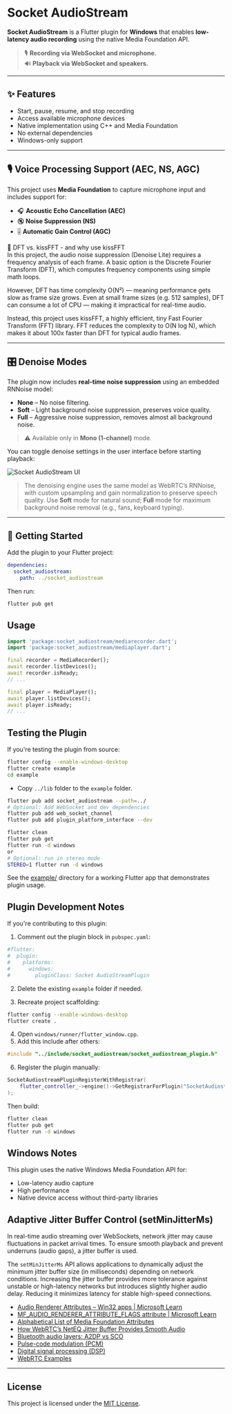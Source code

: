 # Socket AudioStream

**Socket AudioStream** is a Flutter plugin for **Windows** that enables **low-latency audio recording** using the native Media Foundation API.

> 🎙️ **Recording via WebSocket and microphone.**  
> 🔊 **Playback via WebSocket and speakers.**

---

## ✨ Features

- Start, pause, resume, and stop recording
- Access available microphone devices
- Native implementation using C++ and Media Foundation
- No external dependencies
- Windows-only support

---

## 🎙️ Voice Processing Support (AEC, NS, AGC)

This project uses **Media Foundation** to capture microphone input and includes support for:

- 🎧 **Acoustic Echo Cancellation (AEC)**
- 🔇 **Noise Suppression (NS)**
- 🎚️ **Automatic Gain Control (AGC)**

📖 DFT vs. kissFFT - and why use kissFFT  
In this project, the audio noise suppression (Denoise Lite) requires a frequency analysis of each frame. A basic option is the Discrete Fourier Transform (DFT), which computes frequency components using simple math loops.

However, DFT has time complexity O(N²) — meaning performance gets slow as frame size grows. Even at small frame sizes (e.g. 512 samples), DFT can consume a lot of CPU — making it impractical for real-time audio.

Instead, this project uses kissFFT, a highly efficient, tiny Fast Fourier Transform (FFT) library. FFT reduces the complexity to O(N log N), which makes it about 100x faster than DFT for typical audio frames.

---

## 🎛️ Denoise Modes

The plugin now includes **real-time noise suppression** using an embedded RNNoise model:

- **None** – No noise filtering.
- **Soft** – Light background noise suppression, preserves voice quality.
- **Full** – Aggressive noise suppression, removes almost all background noise.

> ⚠️ Available only in **Mono (1-channel)** mode.

You can toggle denoise settings in the user interface before starting playback:

![Socket AudioStream UI](socket_audiostream.png)

> The denoising engine uses the same model as WebRTC’s RNNoise, with custom upsampling and gain normalization to preserve speech quality. Use **Soft** mode for natural sound; **Full** mode for maximum background noise removal (e.g., fans, keyboard typing).

---

## 🚀 Getting Started

Add the plugin to your Flutter project:

```yaml
dependencies:
  socket_audiostream:
    path: ../socket_audiostream
```

Then run:

```bash
flutter pub get
```

## Usage

```dart
import 'package:socket_audiostream/mediarecorder.dart';
import 'package:socket_audiostream/mediaplayer.dart';

final recorder = MediaRecorder();
await recorder.listDevices();
await recorder.isReady;
// ...

final player = MediaPlayer();
await player.listDevices();
await player.isReady;
// ...
```

## Testing the Plugin

If you're testing the plugin from source:

```bash
flutter config --enable-windows-desktop
flutter create example
cd example
```

- Copy `../lib` folder to the `example` folder.

```bash
flutter pub add socket_audiostream --path=../
# Optional: Add WebSocket and dev dependencies
flutter pub add web_socket_channel
flutter pub add plugin_platform_interface --dev

flutter clean
flutter pub get
flutter run -d windows
or
# Optional: run in stereo mode
STEREO=1 flutter run -d windows
```

See the [example/](example/) directory for a working Flutter app that demonstrates plugin usage.

## Plugin Development Notes

If you're contributing to this plugin:

1. Comment out the plugin block in `pubspec.yaml`:

```yaml
#flutter:
#  plugin:
#    platforms:
#      windows:
#        pluginClass: Socket AudioStreamPlugin
```

2. Delete the existing `example` folder if needed.

3. Recreate project scaffolding:

```bash
flutter config --enable-windows-desktop
flutter create .
```

4. Open `windows/runner/flutter_window.cpp`.
5. Add this include after others:

```cpp
#include "../include/socket_audiostream/socket_audiostream_plugin.h"
```

6. Register the plugin manually:

```cpp
SocketAudiostreamPluginRegisterWithRegistrar(
    flutter_controller_->engine()->GetRegistrarForPlugin("SocketAudiostreamPlugin")
);
```

Then build:

```bash
flutter clean
flutter pub get
flutter run -d windows
```

## Windows Notes

This plugin uses the native Windows Media Foundation API for:

- Low-latency audio capture
- High performance
- Native device access without third-party libraries

## Adaptive Jitter Buffer Control (setMinJitterMs)

In real-time audio streaming over WebSockets, network jitter may cause fluctuations in packet arrival times. To ensure smooth playback and prevent underruns (audio gaps), a jitter buffer is used.

The `setMinJitterMs` API allows applications to dynamically adjust the minimum jitter buffer size (in milliseconds) depending on network conditions. Increasing the jitter buffer provides more tolerance against unstable or high-latency networks but introduces slightly higher audio delay. Reducing it minimizes latency for stable high-speed connections.

- [Audio Renderer Attributes – Win32 apps | Microsoft Learn](https://learn.microsoft.com/en-us/windows/win32/medfound/audio-renderer-attributes)
- [MF_AUDIO_RENDERER_ATTRIBUTE_FLAGS attribute | Microsoft Learn](https://learn.microsoft.com/en-us/windows/win32/medfound/mf-audio-renderer-attribute-flags-attribute)
- [Alphabetical List of Media Foundation Attributes](https://learn.microsoft.com/en-us/windows/win32/medfound/alphabetical-list-of-media-foundation-attributes)
- [How WebRTC’s NetEQ Jitter Buffer Provides Smooth Audio](https://webrtchacks.com/how-webrtcs-neteq-jitter-buffer-provides-smooth-audio/)
- [Bluetooth audio layers: A2DP vs SCO](https://github.com/google/oboe/wiki/TechNote_BluetoothAudio)
- [Pulse-code modulation (PCM)](https://en.wikipedia.org/wiki/Pulse-code_modulation)
- [Digital signal processing (DSP)](https://en.wikipedia.org/wiki/Digital_signal_processing)
- [WebRTC Examples](https://www.webrtc-experiment.com/)

---

## License

This project is licensed under the [MIT License](LICENSE).